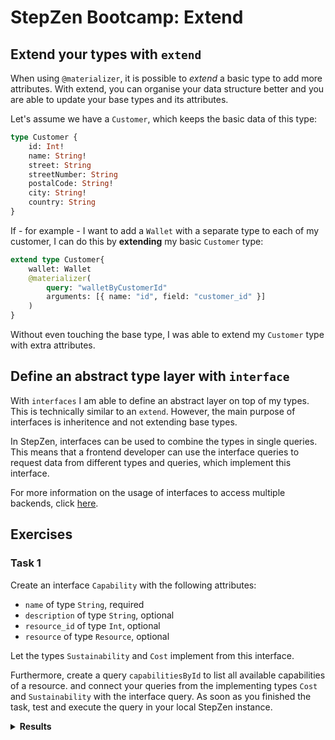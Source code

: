 # StepZen Bootcamp: Extend

## Extend your types with `extend`

When using `@materializer`, it is possible to *extend* a basic type to add more attributes.
With extend, you can organise your data structure better and you are able to 
update your base types and its attributes.

Let's assume we have a `Customer`, which keeps the basic data of this type:

```graphql
type Customer {
    id: Int!
    name: String!
    street: String
    streetNumber: String
    postalCode: String!
    city: String!
    country: String
}
```

If - for example - I want to add a `Wallet` with a separate type to each of my 
customer, I can do this by **extending** my basic `Customer` type:

```graphql
extend type Customer{
    wallet: Wallet
    @materializer(
        query: "walletByCustomerId"
        arguments: [{ name: "id", field: "customer_id" }]
    )
}
```

Without even touching the base type, I was able to extend my `Customer` type 
with extra attributes.

## Define an abstract type layer with `interface`

With `interfaces` I am able to define an abstract layer on top of my types. 
This is technically similar to an `extend`. 
However, the main purpose of interfaces is inheritence and not extending base types.

In StepZen, interfaces can be used to combine the types in single queries. 
This means that a frontend developer can use the interface queries to request 
data from different types and queries, which implement this interface.

For more information on the usage of interfaces to access multiple backends,
 click [here](https://www.ibm.com/docs/en/stepzen?topic=schemas-use-interfaces-access-multiple-backends).

## Exercises

### Task 1

Create an interface `Capability` with the following attributes:

- `name` of type `String`, required
- `description` of type `String`, optional
- `resource_id` of type `Int`, optional
- `resource` of type `Resource`, optional

Let the types `Sustainability` and `Cost` implement from this interface.

Furthermore, create a query `capabilitiesById` to list all available 
capabilities of a resource. and connect your queries from the implementing 
types `Cost` and `Sustainability` with the interface query.
As soon as you finished the task, test and execute the query in your local 
StepZen instance.


<details>
<summary><b>Results</b></summary>

Create the following interface and its query:

```graphql
interface Capability {
    name: String!
    resource_id: Int
    description: String
    resource: Int
}

type Query {
    capabilitiesById(resource_id: )
}
```

</details>
